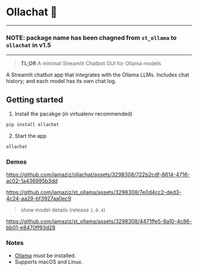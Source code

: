 # Ollachat 🚀

---

### **NOTE**: package name has been chagned from `st_ollama` to `ollachat` in v1.5

---

> **TL;DR** A minimal Streamlit Chatbot GUI for Ollama models

A Streamlit chatbot app that integrates with the Ollama LLMs. Includes chat history; and each model has its own chat log.


## Getting started


1) Install the pacakge (in virtualenv recommended)

```bash
pip install ollachat
```

2) Start the app

```bash
ollachat
```


### Demos



https://github.com/iamaziz/ollachat/assets/3298308/722b2cdf-8614-4716-ac02-1a436995b3dd



https://github.com/iamaziz/st_ollama/assets/3298308/7e0d4cc2-ded3-4c24-aa29-bf3927aa0ec9

> show model details (release `1.0.4`)

https://github.com/iamaziz/st_ollama/assets/3298308/4471ffe5-8a10-4c86-bb01-e8470ff93d28

### Notes

- [Ollama](http://ollama.ai/) must be installed.
- Supports macOS and Linux.
